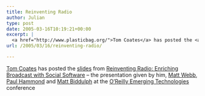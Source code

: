 ```yaml
---
title: Reinventing Radio
author: Julian
type: post
date: 2005-03-16T10:19:21+00:00
excerpt: |
  <a href="http://www.plasticbag.org/">Tom Coates</a> has posted the <a href="http://www.plasticbag.org/files/misc/radio.pdf">slides</a> from <a href="http://conferences.oreillynet.com/cs/et2005/view/e_sess/5981">Reinventing Radio: Enriching Broadcast with Social Software</a> - the presentation given by him,  <a href="http://www.interconnected.org/home">Matt Webb</a>, <a href="http://www.paulhammond.org/">Paul Hammond</a> and <a href="http://www.hackdiary.com/">Matt Biddulph</a> at the <a href="http://conferences.oreillynet.com/etech/">O'Reilly Emerging Technologies</a> conference
url: /2005/03/16/reinventing-radio/

---
```

[Tom Coates][1] has posted the [slides][2] from [Reinventing Radio: Enriching Broadcast with Social Software][3] &#8211; the presentation given by him, [Matt Webb][4], [Paul Hammond][5] and [Matt Biddulph][6] at the [O&#8217;Reilly Emerging Technologies][7] conference

 [1]: http://www.plasticbag.org/
 [2]: http://www.plasticbag.org/files/misc/radio.pdf
 [3]: http://conferences.oreillynet.com/cs/et2005/view/e_sess/5981
 [4]: http://www.interconnected.org/home
 [5]: http://www.paulhammond.org/
 [6]: http://www.hackdiary.com/
 [7]: http://conferences.oreillynet.com/etech/